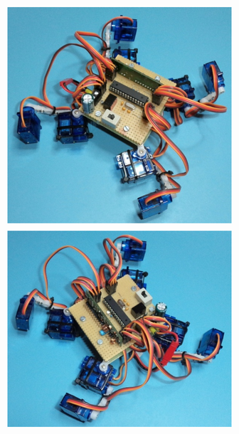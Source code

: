 ![photo1](https://github.com/bvarga92/mcu/raw/main/avr_quadruped/photo1.jpg)

![photo2](https://github.com/bvarga92/mcu/raw/main/avr_quadruped/photo2.jpg)

